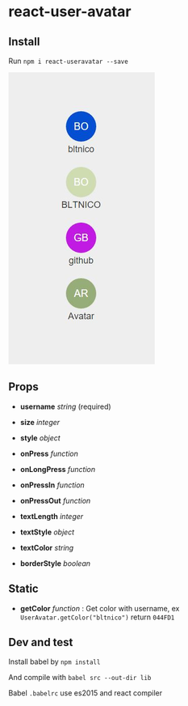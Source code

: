 # react-user-avatar

## Install

Run `npm i react-useravatar --save`

![alt UserAvatar demo](/demo.JPG)

## Props

* **username** *string* (required)

* **size** *integer*

* **style** *object*

* **onPress** *function*

* **onLongPress** *function*

* **onPressIn** *function*

* **onPressOut** *function*

* **textLength** *integer*

* **textStyle** *object*

* **textColor** *string*

* **borderStyle** *boolean*

## Static

* **getColor** *function* : Get color with username, ex `UserAvatar.getColor("bltnico")` return `044FD1`

## Dev and test

Install babel by `npm install`

And compile with `babel src --out-dir lib`

Babel `.babelrc` use es2015 and react compiler
